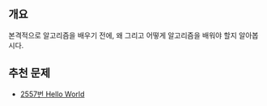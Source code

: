 ## 개요

본격적으로 알고리즘을 배우기 전에, 왜 그리고 어떻게 알고리즘을 배워야 할지 알아봅시다.

## 추천 문제

- [2557번 Hello World](https://www.acmicpc.net/problem/2557)

